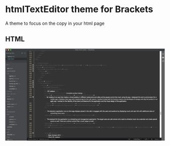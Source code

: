 htmlTextEditor theme for Brackets
=========================

A theme to focus on the copy in your html page

## HTML
![HTML Screenshot](https://raw.githubusercontent.com/ridder-mark/htmlTextEdit/master/screenshots/html.png)
